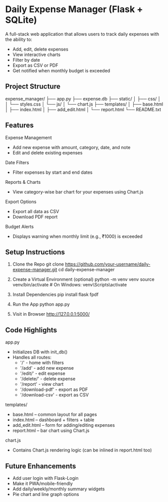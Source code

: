 
Daily Expense Manager (Flask + SQLite)
======================================

A full-stack web application that allows users to track daily expenses with the ability to:
- Add, edit, delete expenses
- View interactive charts
- Filter by date
- Export as CSV or PDF
- Get notified when monthly budget is exceeded

Project Structure
-----------------
expense_manager/
├── app.py
├── expense.db
├── static/
│   ├── css/
│   │   └── styles.css
│   └── js/
│       └── chart.js
├── templates/
│   ├── base.html
│   ├── index.html
│   ├── add_edit.html
│   └── report.html
└── README.txt

Features
--------
Expense Management
- Add new expense with amount, category, date, and note
- Edit and delete existing expenses

Date Filters
- Filter expenses by start and end dates

Reports & Charts
- View category-wise bar chart for your expenses using Chart.js

Export Options
- Export all data as CSV
- Download PDF report

Budget Alerts
- Displays warning when monthly limit (e.g., ₹1000) is exceeded

Setup Instructions
------------------
1. Clone the Repo
   git clone https://github.com/your-username/daily-expense-manager.git
   cd daily-expense-manager

2. Create a Virtual Environment (optional)
   python -m venv venv
   source venv/bin/activate    # On Windows: venv\Scripts\activate

3. Install Dependencies
   pip install flask fpdf

4. Run the App
   python app.py

5. Visit in Browser
   http://127.0.0.1:5000/

Code Highlights
---------------
app.py
- Initializes DB with init_db()
- Handles all routes:
  - '/' - home with filters
  - '/add' - add new expense
  - '/edit/<id>' - edit expense
  - '/delete/<id>' - delete expense
  - '/report' - view chart
  - '/download-pdf' - export as PDF
  - '/download-csv' - export as CSV

templates/
- base.html – common layout for all pages
- index.html – dashboard + filters + table
- add_edit.html – form for adding/editing expenses
- report.html – bar chart using Chart.js

chart.js
- Contains Chart.js rendering logic (can be inlined in report.html too)

Future Enhancements
-------------------
- Add user login with Flask-Login
- Make it PWA/mobile-friendly
- Add daily/weekly/monthly summary widgets
- Pie chart and line graph options

